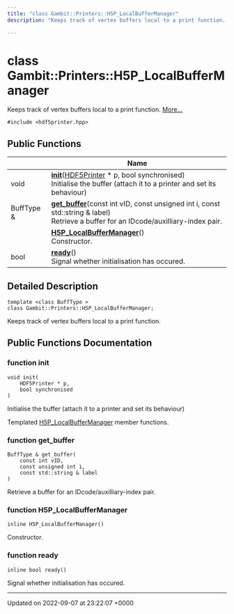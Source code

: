 ```yaml
---
title: "class Gambit::Printers::H5P_LocalBufferManager"
description: "Keeps track of vertex buffers local to a print function. "

---
```


# class Gambit::Printers::H5P_LocalBufferManager



Keeps track of vertex buffers local to a print function.  [More...](#detailed-description)


`#include <hdf5printer.hpp>`

## Public Functions

|                | Name           |
| -------------- | -------------- |
| void | **[init](/documentation/code/classes/classgambit_1_1printers_1_1h5p__localbuffermanager/#function-init)**([HDF5Printer](/documentation/code/classes/classgambit_1_1printers_1_1hdf5printer/) * p, bool synchronised)<br>Initialise the buffer (attach it to a printer and set its behaviour)  |
| BuffType & | **[get_buffer](/documentation/code/classes/classgambit_1_1printers_1_1h5p__localbuffermanager/#function-get-buffer)**(const int vID, const unsigned int i, const std::string & label)<br>Retrieve a buffer for an IDcode/auxilliary-index pair.  |
| | **[H5P_LocalBufferManager](/documentation/code/classes/classgambit_1_1printers_1_1h5p__localbuffermanager/#function-h5p-localbuffermanager)**()<br>Constructor.  |
| bool | **[ready](/documentation/code/classes/classgambit_1_1printers_1_1h5p__localbuffermanager/#function-ready)**()<br>Signal whether initialisation has occured.  |

## Detailed Description

```
template <class BuffType >
class Gambit::Printers::H5P_LocalBufferManager;
```

Keeps track of vertex buffers local to a print function. 
## Public Functions Documentation

### function init

```
void init(
    HDF5Printer * p,
    bool synchronised
)
```

Initialise the buffer (attach it to a printer and set its behaviour) 

Templated [H5P_LocalBufferManager](/documentation/code/classes/classgambit_1_1printers_1_1h5p__localbuffermanager/) member functions. 


### function get_buffer

```
BuffType & get_buffer(
    const int vID,
    const unsigned int i,
    const std::string & label
)
```

Retrieve a buffer for an IDcode/auxilliary-index pair. 

### function H5P_LocalBufferManager

```
inline H5P_LocalBufferManager()
```

Constructor. 

### function ready

```
inline bool ready()
```

Signal whether initialisation has occured. 

-------------------------------

Updated on 2022-09-07 at 23:22:07 +0000